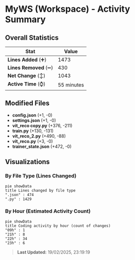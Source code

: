 # MyWS (Workspace) - Activity Summary 

## Overall Statistics

| Stat                   | Value                                                             |
| ---------------------- | ----------------------------------------------------------------- |
| **Lines Added** (➕)   | 1473                                          |
| **Lines Removed** (➖) | 430                                        |
| **Net Change** (↕)    | 1043                |
| **Active Time** (⌚)   | 55 minutes |


## Modified Files
- **config.json** (+1, -0)
- **settings.json** (+1, -0)
- **vit_reco copy.py** (+376, -211)
- **train.py** (+130, -131)
- **vit_reco_2.py** (+490, -88)
- **vit_reco.py** (+3, -0)
- **trainer_state.json** (+472, -0)

## Visualizations

### By File Type (Lines Changed)

```mermaid
pie showData
title Lines changed by file type
".json" : 474
".py" : 1429
```

### By Hour (Estimated Activity Count)

```mermaid
pie showData
title Coding activity by hour (count of changes)
"09h" : 1
"21h" : 8
"22h" : 34
"23h" : 6
```


> **Last Updated:** 19/02/2025, 23:19:19